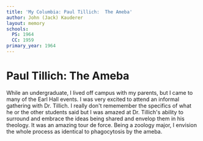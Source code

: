 ```yaml
---
title: 'My Columbia: Paul Tillich:  The Ameba'
author: John (Jack) Kauderer
layout: memory
schools:
  PS: 1964
  CC: 1959
primary_year: 1964
---
```

# Paul Tillich:  The Ameba

While an undergraduate, I lived off campus with my parents, but I came to many of the Earl Hall events. I was very excited to attend an informal gathering with Dr. Tillich. I really don't rememember the specifics of what he or the other students said but I was amazed at Dr. Tillich's ability to surround and embrace the ideas being shared and envelop them in his theology. It was an amazing tour de force. Being a zoology major, I envision the whole process as identical to phagocytosis by the ameba.
